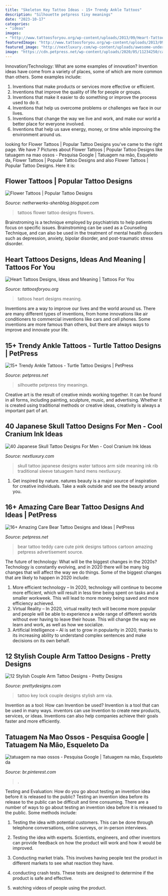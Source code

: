 ```yaml
---
title: "Skeleton Key Tattoo Ideas - 15+ Trendy Ankle Tattoos"
description: "Silhouette petpress tiny meanings"
date: "2023-10-17"
categories:
- "ideas"
images:
- "http://www.tattoosforyou.org/wp-content/uploads/2013/09/Heart-Tattoos-For-Women.jpg"
featuredImage: "http://www.tattoosforyou.org/wp-content/uploads/2013/09/Heart-Tattoos-For-Women.jpg"
featured_image: "http://nextluxury.com/wp-content/uploads/awesome-under-arm-mens-rib-cage-side-japanese-skull-water-tattoo.jpg"
image: "https://cdn.petpress.net/wp-content/uploads/2020/05/11234250/care-bear-tattoo-cute.jpg"
---
```



Innovation/Technology: What are some examples of innovation?
Invention ideas have come from a variety of places, some of which are more common than others. Some examples include:
1. Inventions that make products or services more effective or efficient. 
2. Inventions that improve the quality of life for people or groups. 
3. Inventions that make it easier to do something or improve the process used to do it. 
4. Inventions that help us overcome problems or challenges we face in our lives. 
5. Inventions that change the way we live and work, and make our world a better place for everyone involved. 
6. Inventions that help us save energy, money, or time while improving the environment around us.

	

		
looking for Flower Tattoos | Popular Tattoo Designs you've came to the right page. We have 7 Pictures about Flower Tattoos | Popular Tattoo Designs like tatuagem na mao ossos - Pesquisa Google | Tatuagem na mão, Esqueleto da, Flower Tattoos | Popular Tattoo Designs and also Flower Tattoos | Popular Tattoo Designs. Here it is:
		
    
## Flower Tattoos | Popular Tattoo Designs

<img loading=lazy src="http://1.bp.blogspot.com/-wUcrAZq50V8/UQZZGk8NIQI/AAAAAAAANu0/ehEADGOhKDw/s1600/Flowers_tattoo_221.jpg" onerror="this.onerror=null;this.src='https://tse3.mm.bing.net/th?id=OIP.3-mibfn04xFMfls0zuk55gHaLH&amp;pid=15.1';" alt="Flower Tattoos | Popular Tattoo Designs">

_Source: netherwerks-shenblog.blogspot.com_

>tattoos flower tattoo designs flowers. 

	

Brainstroming is a technique employed by psychiatrists to help patients focus on specific issues. Brainstroming can be used as a Counseling Technique, and can also be used in the treatment of mental health disorders such as depression, anxiety, bipolar disorder, and post-traumatic stress disorder.

    
## Heart Tattoos Designs, Ideas And Meaning | Tattoos For You

<img loading=lazy src="http://www.tattoosforyou.org/wp-content/uploads/2013/09/Heart-Tattoos-For-Women.jpg" onerror="this.onerror=null;this.src='https://tse3.mm.bing.net/th?id=OIP.S5uuxqUdRpBu7OPg4x5SuQHaJ4&amp;pid=15.1';" alt="Heart Tattoos Designs, Ideas and Meaning | Tattoos For You">

_Source: tattoosforyou.org_

>tattoos heart designs meaning. 

	

Inventions are a way to improve our lives and the world around us. There are many different types of inventions, from home innovations like air conditioners to commercial inventions like cars and cell phones. Some inventions are more famous than others, but there are always ways to improve and innovate your life.

    
## 15+ Trendy Ankle Tattoos - Turtle Tattoo Designs | PetPress

<img loading=lazy src="https://cdn.petpress.net/wp-content/uploads/2020/04/12013341/turtle-ankle-tattoo-design-scaled.jpg" onerror="this.onerror=null;this.src='https://tse1.mm.bing.net/th?id=OIP.cJDJXVaDu_n18YEbzOYV1QHaJ4&amp;pid=15.1';" alt="15+ Trendy Ankle Tattoos - Turtle Tattoo Designs | PetPress">

_Source: petpress.net_

>silhouette petpress tiny meanings. 

	

Creative art is the result of creative minds working together. It can be found in all forms, including painting, sculpture, music, and advertising. Whether it is created using traditional methods or creative ideas, creativity is always a important part of art.

    
## 40 Japanese Skull Tattoo Designs For Men - Cool Cranium Ink Ideas

<img loading=lazy src="http://nextluxury.com/wp-content/uploads/awesome-under-arm-mens-rib-cage-side-japanese-skull-water-tattoo.jpg" onerror="this.onerror=null;this.src='https://tse3.mm.bing.net/th?id=OIP.P-kSxsOXNAtX6BYPIJ04AwAAAA&amp;pid=15.1';" alt="40 Japanese Skull Tattoo Designs For Men - Cool Cranium Ink Ideas">

_Source: nextluxury.com_

>skull tattoo japanese designs water tattoos arm side meaning ink rib traditional sleeve tatuagem hand mens nextluxury. 

	

1. Get inspired by nature. natures beauty is a major source of inspiration for creative individuals. Take a walk outside and see the beauty around you.

    
## 16+ Amazing Care Bear Tattoo Designs And Ideas | PetPress

<img loading=lazy src="https://cdn.petpress.net/wp-content/uploads/2020/05/11234250/care-bear-tattoo-cute.jpg" onerror="this.onerror=null;this.src='https://tse3.mm.bing.net/th?id=OIP.57wQ7zKxRD3yqmzSYBZ0gQHaLI&amp;pid=15.1';" alt="16+ Amazing Care Bear Tattoo Designs and Ideas | PetPress">

_Source: petpress.net_

>bear tattoo teddy care cute pink designs tattoos cartoon amazing petpress advertisement source. 

	

The future of technology: What will be the biggest changes in the 2020s?
Technology is constantly evolving, and in 2020 there will be many big changes that will affect the way we do things. Some of the biggest changes that are likely to happen in 2020 include: 
1. More efficient technology – In 2020, technology will continue to become more efficient, which will result in less time being spent on tasks and a smaller workweek. This will lead to more money being saved and more efficiency achieved. 
2. Virtual Reality – In 2020, virtual reality tech will become more popular and people will be able to experience a wide range of different worlds without ever having to leave their house. This will change the way we learn and work, as well as how we socialize. 
3. Artificial Intelligence – AI is set to grow in popularity in 2020, thanks to its increasing ability to understand complex sentences and make decisions on its own behalf.

    
## 12 Stylish Couple Arm Tattoo Designs - Pretty Designs

<img loading=lazy src="http://www.prettydesigns.com/wp-content/uploads/2014/10/Lock-and-Key-Tattoo.jpg" onerror="this.onerror=null;this.src='https://tse2.mm.bing.net/th?id=OIP.NLmrjMJAuGlWf27Z8kxHhgHaJ4&amp;pid=15.1';" alt="12 Stylish Couple Arm Tattoo Designs - Pretty Designs">

_Source: prettydesigns.com_

>tattoo key lock couple designs stylish arm via. 

	

Invention as a tool: How can Invention be used?
Invention is a tool that can be used in many ways. inventors can use Invention to create new products, services, or ideas. Inventions can also help companies achieve their goals faster and more efficiently.

    
## Tatuagem Na Mao Ossos - Pesquisa Google | Tatuagem Na Mão, Esqueleto Da

<img loading=lazy src="https://i.pinimg.com/736x/3d/5b/8b/3d5b8b87eaf6506d4978814ac1f69716--mens-hand-tattoos-bone-tattoos.jpg" onerror="this.onerror=null;this.src='https://tse1.mm.bing.net/th?id=OIP.Yz8DrZqYcLxsWDaEw7s5fQAAAA&amp;pid=15.1';" alt="tatuagem na mao ossos - Pesquisa Google | Tatuagem na mão, Esqueleto da">

_Source: br.pinterest.com_

>. 

	

Testing and Evaluation: How do you go about testing an invention idea before it is released to the public?
Testing an invention idea before its release to the public can be difficult and time consuming. There are a number of ways to go about testing an invention idea before it is released to the public. Some methods include:
1) Testing the idea with potential customers. This can be done through telephone conversations, online surveys, or in-person interviews.

2) Testing the idea with experts. Scientists, engineers, and other inventors can provide feedback on how the product will work and how it would be improved.

3) Conducting market trials. This involves having people test the product in different markets to see what reaction they have.

4) conducting crash tests. These tests are designed to determine if the product is safe and effective.

5) watching videos of people using the product.

